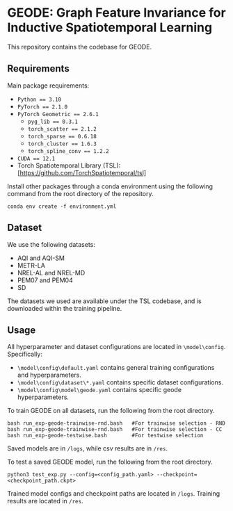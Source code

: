 # GEODE: Graph Feature Invariance for Inductive Spatiotemporal Learning
This repository contains the codebase for GEODE.

## Requirements
Main package requirements:
- ```Python == 3.10```
- ```PyTorch == 2.1.0```
- ```PyTorch Geometric == 2.6.1```
  - ```pyg_lib == 0.3.1```
  - ```torch_scatter == 2.1.2```
  - ```torch_sparse == 0.6.18```
  - ```torch_cluster == 1.6.3```
  - ```torch_spline_conv == 1.2.2```
- ```CUDA == 12.1```
- Torch Spatiotemporal Library (TSL): [https://github.com/TorchSpatiotemporal/tsl]

Install other packages through a conda environment using the following command from the root directory of the repository.

```
conda env create -f environment.yml
```

## Dataset
We use the following datasets:
- AQI and AQI-SM
- METR-LA
- NREL-AL and NREL-MD
- PEM07 and PEM04
- SD

The datasets we used are available under the TSL codebase, and is downloaded within the training pipeline.

## Usage

All hyperparameter and dataset configurations are located in ```\model\config```. Specifically:
- ```\model\config\default.yaml``` contains general training configurations and hyperparameters.
- ```\model\config\dataset\*.yaml``` contains specific dataset configurations.
- ```\model\config\model\geode.yaml``` contains specific geode hyperparameters.

To train GEODE on all datasets, run the following from the root directory.
```
bash run_exp-geode-trainwise-rnd.bash   #For trainwise selection - RND
bash run_exp-geode-trainwise-rnd.bash   #For trainwise selection - CC
bash run_exp-geode-testwise.bash        #For testwise selection
```

Saved models are in ```/logs```, while csv results are in ```/res```.

To test a saved GEODE model, run the following from the root directory.
```
python3 test_exp.py --config=<config_path.yaml> --checkpoint=<checkpoint_path.ckpt>
```

Trained model configs and checkpoint paths are located in ```/logs```.
Training results are located in ```/res```.

